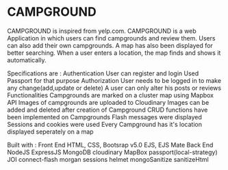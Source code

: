 # CAMPGROUND

CAMPGROUND is inspired from yelp.com. CAMPGROUND is a web Application in which users can find campgrounds and review them. Users can also add their own campgrounds. A map has also been displayed for better searching. When a user enters a location, the map finds and shows it automatically.

Specifications are : Authentication User can register and login Used Passport for that purpose Authorization User needs to be logged in to make any change(add,update or delete) A user can only alter his posts or reviews Functionalities Campgrounds are marked on a cluster map using Mapbox API Images of campgrounds are uploaded to Cloudinary Images can be added and deleted after creation of Campground CRUD functions have been implemented on Campgrounds Flash messages were displayed Sessions and cookies were used Every Campground has it's location displayed seperately on a map

Built with : Front End HTML, CSS, Bootsrap v5.0 EJS, EJS Mate Back End NodeJS ExpressJS MongoDB cloudinary MapBox passport(local-strategy) JOI connect-flash morgan sessions helmet mongoSanitize sanitizeHtml
